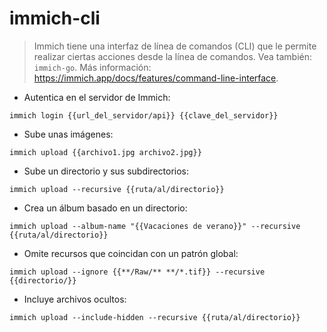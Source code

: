 # immich-cli

> Immich tiene una interfaz de línea de comandos (CLI) que le permite realizar ciertas acciones desde la línea de comandos.
> Vea también: `immich-go`.
> Más información: <https://immich.app/docs/features/command-line-interface>.

- Autentica en el servidor de Immich:

`immich login {{url_del_servidor/api}} {{clave_del_servidor}}`

- Sube unas imágenes:

`immich upload {{archivo1.jpg archivo2.jpg}}`

- Sube un directorio y sus subdirectorios:

`immich upload --recursive {{ruta/al/directorio}}`

- Crea un álbum basado en un directorio:

`immich upload --album-name "{{Vacaciones de verano}}" --recursive {{ruta/al/directorio}}`

- Omite recursos que coincidan con un patrón global:

`immich upload --ignore {{**/Raw/** **/*.tif}} --recursive {{directorio/}}`

- Incluye archivos ocultos:

`immich upload --include-hidden --recursive {{ruta/al/directorio}}`
